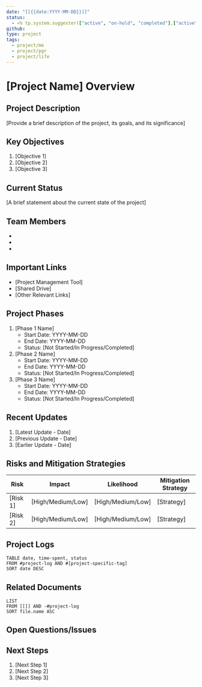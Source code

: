```yaml
---
date: "[[{{date:YYYY-MM-DD}}]]"
status:
  - <% tp.system.suggester(["active", "on-hold", "completed"],["active", "on-hold", "completed"]) %>
github: 
type: project
tags:
  - project/me
  - project/pgr
  - project/life
---
```


# [Project Name] Overview

## Project Description
[Provide a brief description of the project, its goals, and its significance]

## Key Objectives
1. [Objective 1]
2. [Objective 2]
3. [Objective 3]

## Current Status
[A brief statement about the current state of the project]

## Team Members
- [Name 1]: [Role]
- [Name 2]: [Role]
- [Name 3]: [Role]

## Important Links
- [Project Management Tool]
- [Shared Drive]
- [Other Relevant Links]

## Project Phases
1. [Phase 1 Name]
   - Start Date: YYYY-MM-DD
   - End Date: YYYY-MM-DD
   - Status: [Not Started/In Progress/Completed]
2. [Phase 2 Name]
   - Start Date: YYYY-MM-DD
   - End Date: YYYY-MM-DD
   - Status: [Not Started/In Progress/Completed]
3. [Phase 3 Name]
   - Start Date: YYYY-MM-DD
   - End Date: YYYY-MM-DD
   - Status: [Not Started/In Progress/Completed]

## Recent Updates
1. [Latest Update - Date]
2. [Previous Update - Date]
3. [Earlier Update - Date]

## Risks and Mitigation Strategies
| Risk | Impact | Likelihood | Mitigation Strategy |
|------|--------|------------|---------------------|
| [Risk 1] | [High/Medium/Low] | [High/Medium/Low] | [Strategy] |
| [Risk 2] | [High/Medium/Low] | [High/Medium/Low] | [Strategy] |

## Project Logs
```dataview
TABLE date, time-spent, status
FROM #project-log AND #[project-specific-tag]
SORT date DESC
```

## Related Documents
```dataview
LIST
FROM [[]] AND -#project-log
SORT file.name ASC
```

## Open Questions/Issues


## Next Steps
1. [Next Step 1]
2. [Next Step 2]
3. [Next Step 3]